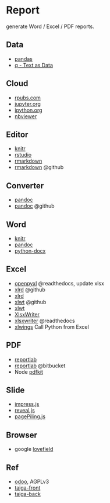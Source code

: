 
# Report

generate Word / Excel / PDF reports.


## Data
 - [pandas](https://github.com/pydata/pandas)
 - [q - Text as Data](https://github.com/harelba/q)

## Cloud

- [rpubs.com](http://rpubs.com/)
- [jupyter.org](http://jupyter.org/)
- [ipython.org](http://ipython.org/)
- [nbviewer](http://nbviewer.ipython.org/)

## Editor

- [knitr](https://github.com/yihui/knitr)
- [rstudio](http://www.rstudio.com/)
- [rmarkdown](http://rmarkdown.rstudio.com/)
- [rmarkdown](https://github.com/rstudio/rmarkdown) @github


## Converter

- [pandoc](http://johnmacfarlane.net/pandoc/index.html)
- [pandoc](https://github.com/jgm/pandoc) @github


## Word

- [knitr](https://github.com/yihui/knitr)
- [pandoc](https://github.com/jgm/pandoc)
- [python-docx](https://github.com/python-openxml/python-docx)


## Excel

- [openpyxl](http://openpyxl.readthedocs.org/en/latest/) @readthedocs, update xlsx
- [xlrd](https://github.com/python-excel/xlrd) @github
- [xlrd](https://pypi.python.org/pypi/xlrd)
- [xlwt](https://github.com/python-excel/xlwt) @github
- [xlwt](https://pypi.python.org/pypi/xlwt)
- [XlsxWriter](https://github.com/jmcnamara/XlsxWriter)
- [xlsxwriter](https://xlsxwriter.readthedocs.org/en/latest/alternatives.html) @readthedocs
- [xlwings](https://github.com/ZoomerAnalytics/xlwings) Call Python from Excel

## PDF

- [reportlab](http://www.reportlab.com/opensource/)
- [reportlab](https://bitbucket.org/rptlab/reportlab) @bitbucket
- Node [pdfkit](http://pdfkit.org/)

## Slide

- [impress.js](https://github.com/bartaz/impress.js)
- [reveal.js](https://github.com/hakimel/reveal.js)
- [pagePiling.js](https://github.com/alvarotrigo/pagePiling.js)

## Browser

- google [lovefield](https://github.com/google/lovefield)


## Ref

- [odoo](https://github.com/odoo/odoo), AGPLv3
- [taiga-front](https://github.com/taigaio/taiga-front)
- [taiga-back](https://github.com/taigaio/taiga-back)